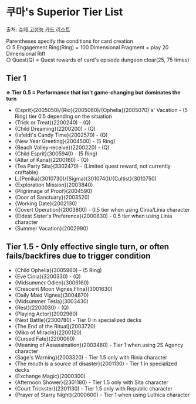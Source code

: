 # 쿠마's Superior Tier List
출처: <a href="https://game.naver.com/lounge/kanatales/board/detail/3815193" target="_blank">슈페 고성능 카드 리스트</a>  

Parentheses specify the conditions for card creation   
○ 5 Engagement Ring(Ring) = 100 Dimensional Fragment  = play 20 Dimensional Rift  
○ Quest(Q) = Quest rewards of card's episode dungeon clear(25, 75 times)  

## Tier 1
**※ Tier 0.5 = Performance that isn't game-changing but dominates the turn**

* {Esprit}(2005050)/{Rio}(2005060)/{Ophelia}(2005070)'s' Vacation - (5 Ring) tier 0.5 depending on the situation
* {Trick or Treat}(2200240) - (Q)
* {Child Dreaming}(2200200) - (Q)
* {Isfeldt's Candy Time}(2002570) - (Q)
* {New Year Greeting}(2004500) - (5 Ring)
* {Beach Volley-receive}(2200220) - (Q)
* {Child Esprit}(3005940) - (5 Ring)
* {Altar of Kana}(2200160) - (Q)
* {Tea Party Sita}(3302470) - (Limited quest reward, not currently craftable)
* L.{Penika}(3010730)/{Sigma}(3010740)/{Cultist}(3010750)
* {Exploration Mission}(2003840)
* {Pilgrimage of Proof}(2004590)
* {Door of Sanctuary}(2003520)
* {Working Date}(2002130)
* {Covert Operation}(2003800) - 0.5 tier when using Cinia/Linia character
* {Eldest Sister's Preference}(2000830) - 0.5 tier when using Linia character
* {Summer Vacation}(2002990)

## Tier 1.5 - Only effective single turn, or often fails/backfires due to trigger condition
* {Child Ophelia}(3005960) - (5 Ring)
* {Eve Cinia}(3200330) - (Q)
* {Midsummer Odien}(3006160)
* {Crescent Moon Vignes Flina}(3001630)
* {Daily Maid Vignes}(3004870)
* {Midsummer Tesla}(3003430)
* {Rest}(2200030) - (Q)
* {Playing Actor}(2002960)
* {Next Battle}(2300780) - Tier 0 in specialized decks
* {The End of the Ritual}(2003720)
* {Miko of Miracle}(2200120)
* {Cursed Fate}(2200060)
* {Meaning of Assassination}(2003480) - Tier 1 when using 2S Agency character
* {Sage's Warning}(2003320) - Tier 1.5 only with Rinia character
* {The mouth is a source of disaster}(2001130) - Tier 1 in specialized decks
* {Exchange Magic}(2000300)
* {Afternoon Shower}(2301180) - Tier 1.5 only with Sita character
* {Court Trickster}(2301130) - Tier 1.5 only with Republic character
* {Prayer of Starry Night}(2000600) - Tier 1 when using Luthica character